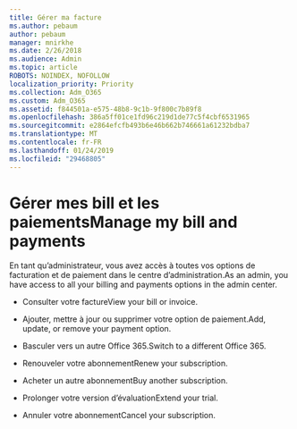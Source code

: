 ```yaml
---
title: Gérer ma facture
ms.author: pebaum
author: pebaum
manager: mnirkhe
ms.date: 2/26/2018
ms.audience: Admin
ms.topic: article
ROBOTS: NOINDEX, NOFOLLOW
localization_priority: Priority
ms.collection: Adm_O365
ms.custom: Adm_O365
ms.assetid: f844501a-e575-48b8-9c1b-9f800c7b89f8
ms.openlocfilehash: 386a5ff01ce1fd96c219d1de77c5f4cbf6531965
ms.sourcegitcommit: e2864efcfb493b6e46b662b746661a61232bdba7
ms.translationtype: MT
ms.contentlocale: fr-FR
ms.lasthandoff: 01/24/2019
ms.locfileid: "29468805"
---
```

# <a name="manage-my-bill-and-payments"></a><span data-ttu-id="b52c5-102">Gérer mes bill et les paiements</span><span class="sxs-lookup"><span data-stu-id="b52c5-102">Manage my bill and payments</span></span>

<span data-ttu-id="b52c5-103">En tant qu’administrateur, vous avez accès à toutes vos options de facturation et de paiement dans le centre d’administration.</span><span class="sxs-lookup"><span data-stu-id="b52c5-103">As an admin, you have access to all your billing and payments options in the admin center.</span></span>
  
- <span data-ttu-id="b52c5-104">Consulter votre facture</span><span class="sxs-lookup"><span data-stu-id="b52c5-104">View your bill or invoice.</span></span>
    
- <span data-ttu-id="b52c5-105">Ajouter, mettre à jour ou supprimer votre option de paiement.</span><span class="sxs-lookup"><span data-stu-id="b52c5-105">Add, update, or remove your payment option.</span></span>
    
- <span data-ttu-id="b52c5-106">Basculer vers un autre Office 365.</span><span class="sxs-lookup"><span data-stu-id="b52c5-106">Switch to a different Office 365.</span></span>
    
- <span data-ttu-id="b52c5-107">Renouveler votre abonnement</span><span class="sxs-lookup"><span data-stu-id="b52c5-107">Renew your subscription.</span></span>
    
- <span data-ttu-id="b52c5-108">Acheter un autre abonnement</span><span class="sxs-lookup"><span data-stu-id="b52c5-108">Buy another subscription.</span></span>
    
- <span data-ttu-id="b52c5-109">Prolonger votre version d’évaluation</span><span class="sxs-lookup"><span data-stu-id="b52c5-109">Extend your trial.</span></span>
    
- <span data-ttu-id="b52c5-110">Annuler votre abonnement</span><span class="sxs-lookup"><span data-stu-id="b52c5-110">Cancel your subscription.</span></span>
    

